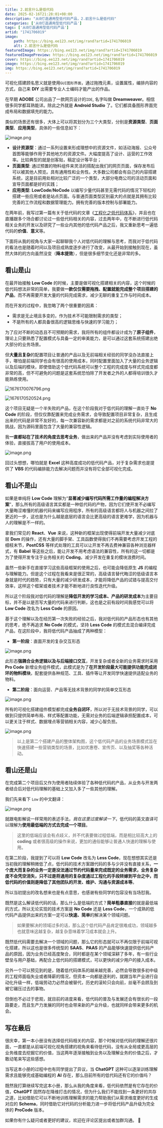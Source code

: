 ```yaml
---
title: 2.前言什么是低代码
date: 2025-02-16T21:28:01+08:00
description: "从0打造通用型低代码产品，2.前言什么是低代码"
categories: ['从0打造通用型低代码产品']
tags: ['从0打造通用型低代码产品']
artid: "1741706019"
image:
    path: https://bing.ee123.net/img/rand?artid=1741706019
    alt: 2.前言什么是低代码
featuredImage: https://bing.ee123.net/img/rand?artid=1741706019
featuredImagePreview: https://bing.ee123.net/img/rand?artid=1741706019
cover: https://bing.ee123.net/img/rand?artid=1741706019
image: https://bing.ee123.net/img/rand?artid=1741706019
img: https://bing.ee123.net/img/rand?artid=1741706019
---
```


可视化搭建顾名思义就是使用`GUI图形界面`，通过拖拽元素，设置属性，编排内容的方式，自己来 **DIY** 出需要专业人士编码才能产出的作品。

在早期 **ADOBE** 公司出品了一款网页设计的`IDE`, 名字叫做 **Dreamweaver**。相信很多同学都耳熟能详。除此之外就是 **Android Studio** 了。它们都具备图形界面完成布局和数据填充的能力。

类似的场景还有很多，大体上可以将其划分为三个大类型，分别是**资源类型**、**页面类型**、**应用类型**，具体的一些信息如下：

![image.png](https://p9-juejin.byteimg.com/tos-cn-i-k3u1fbpfcp/28ef980facdc437cba9140ce8e0a1c4a~tplv-k3u1fbpfcp-watermark.image?)

- **设计资源型**：通过一系列设置来形成理想中的资源文件，如活动海报、公众号首图等能够作用于其他地方的资源文件。大幅度提高了设计、运营的工作效率。比较典型的就是创客贴，稿定设计等平台；
- **页面类型**: 通过预置的物料组件来灵活的搭配出我们的网页页面，保存发布后可以被其他人预览。具有通用性和业务性。大多数公司都会有自己的内容搭建系统，这是目前用处相对比较广泛的一个类型，大部分电商公司的活动页面和宣导页面都是好的实践；
- **应用类型**: **LowCode**/**NoCode** 以编写少量代码甚至无需代码的情况下轻松的搭建一些应用或者是站点页面。与普通页面类型区别最大的点就是其拥有比较完善的工作流程和数据管理能力。拥有完善的版本控制与部署能力。

在两年前，我写过第一篇有关于低代码的文章《[工程化之低代码体系](https://juejin.cn/post/6913698066935578631)》，并且也在直播跟多个场合都讨论过一些低代码相关的内容，过去两年中，在不断进行低代码相关业务的开发以及研究了一些业内其他的低代码产品之后，我又重新思考一遍低代码的**价值**、**意义**等。

下面将从我的视角与大家一起聊聊我个人对低代码的理解与思考，而我对于低代码的看法也是随着时间以及项目成熟度逐步进行了改变，从最开始到接触到现在，虽然大体的的方向虽然没变（**降本提效**），但是很多细节变化还是非常的多。

## 看山是山

在最开始接触 **Low Code** 的时候，主要是做可视化搭建相关的内容，这个时候的低代码想法非常的简单，我要做**一款仅仅需要拖拽、配置就能完成整个项目搭建的产品**，而不再需要开发大量的代码完成需求，减少无聊的重复工作与时间成本。

而在开发的过程中，我忽略了两个很重要的因素：
- 需求是无止境且多变的，作为技术不可能限制需求的类型；
- 不是所有的人都具备很高的逻辑思维与快速的学习能力；

为了应对不断的动态且不可预期的需求，我将所有的组件都设计成为了**原子组件**，理论上只要熟悉了配置模式与具备一定的审美能力，是可以通过这套系统搭建出绝大部分的业务场景。

但**大量且复杂**的配置项目让普通的产品以及无前端相关经验的同学没办法直接上手，哪怕是前端同学也会有很高的使用成本，同时配置里面加入了大量的业务逻辑以及后端的模块，即使借助这个低代码系统可以整个工程的完成度与样式完成度都非常的高，但不可避免的问题是这套系统恐怕除了开发者之外的人都得培训很久才能熟练使用。

![1676170076796.png](https://p1-juejin.byteimg.com/tos-cn-i-k3u1fbpfcp/0d51efea0b3b45928cfeebae661ef7cc~tplv-k3u1fbpfcp-watermark.image?)

![1676170520524.png](https://p1-juejin.byteimg.com/tos-cn-i-k3u1fbpfcp/dccad9b4ada14734abe916a9b32fd736~tplv-k3u1fbpfcp-watermark.image?)

这个项目无疑是一个半失败的产品，在这个阶段我对于低代码的理解一直处于 **No Code** 的阶段，但仅仅靠配置来完成业务需求，会导致配置项目非常复杂，且生成出来的代码是非常不友好的，每一次兼容新的需求都是对之前的系统代码非常大的挑战，因为源码里面包含了大量的兼容性逻辑。

我**一直都站在了技术的角度去思考业务**，做出来的产品并没有考虑到实际使用者的体验，直接拔高了用户的使用成本。


![image.png](https://p9-juejin.byteimg.com/tos-cn-i-k3u1fbpfcp/1b5c5fd2560945d0897c8c32232a4ecd~tplv-k3u1fbpfcp-watermark.image?)

回过头想想，哪怕就是 **Excel** 这种高度成功的低代码产品，对于复杂需求也是提供了 **VBS** 的代码编排能力去解决问题而并没有将它全部可视化完成。

## 看山不是山

如果是单纯将 **Low Code** 理解为“**显著减少编写代码所需工作量的编程解决方案**”，那么所有的高级语言其实都是一种低代码的产物，因为它们使开发不必编写大量晦涩难懂的机器代码来编写应用程序，所有的高级语言都将人与机器之间拉了更近的一步，这也是为什么越是底层的语言会比更高级的语言更难学，因为机器与人的理解是不一样的。

拿我们常见的 **React**、**Vue** 来说，这种新的框架出现使得前端开发大量减少对底层 **Dom** 的操作，还有大量的脚手架、工具函数使得我们不再需要考虑开发工程的细枝末节，**PostCSS** 等样式处理的工具可以让开发不再去费神兼容各种浏览器样式，有 **Babel** 等这些之后，能让开发不用考虑语法的兼容性，所有的这一切都是为了使得开发专注于业务相关的 **Coding**，减少开发在重复的模块浪费时间。

虽然一些新手在直接学习这些高级框架的使用之后，也可能会降低原生 **JS** 的编程与理解能力。但是这个过程在我看来是很正常的，高级语言替代晦涩的低级语言本身就是时代的趋势，只有大量的减少研发成本，才能将降低产品的试错与提高交付效率，这样这个框架或者技术才能不断地进行良性迭代升级。

所以这个阶段我对低代码的理解是**降低开发的学习成本、产品的研发成本**为主要目标，并不是以是否写大量的代码来进行判断，这也是之前有段时间我感觉可以将 **Low Code** 改名为 **Less Code** 的原因。

基于这个理解以及在经历第一次失败的经验之后，我对低代码的产品形态也有其他的思考，绝不再追求 **No Code** 的模式，坚持 **Less Code** 的模式去混合编译完成产品，在这阶段中，我将低代码产品抽成了两种模型：

- **第一阶段**：直面开发的复杂交互形态

![image.png](https://p6-juejin.byteimg.com/tos-cn-i-k3u1fbpfcp/3b75d28713964c5ea0da597348d83935~tplv-k3u1fbpfcp-watermark.image?)

此形态**强耦合业务逻辑以及与后端接口交互**，开发复杂或者全新的业务需求时采用 **Pro Code** 新增业务组件模式，此模式是为了**在开发阶段最大可能提供功能完成闭环的物料模块**，配套提供各种规范、工具、插件等让开发同学快速提供适配业务的物料。

- **第二阶段**：面向运营、产品等无技术背景的同学的简单交互形态

![image.png](https://p9-juejin.byteimg.com/tos-cn-i-k3u1fbpfcp/99c9f40a5e6645bfb3606559d0ec9a94~tplv-k3u1fbpfcp-watermark.image?)

所有的可视化搭建组件模型都完成**业务自闭环**，所以对于无技术背景的同学，可以做到只提供简单布局、样式等配置功能，无需对业务的后端逻辑承担配置成本，可以更关注于样式、数据埋点等营销相关内容，减少心智负担。

![image.png](https://p1-juejin.byteimg.com/tos-cn-i-k3u1fbpfcp/1dc42e8717e842a99681708b3e3288b7~tplv-k3u1fbpfcp-watermark.image?)

> 以上是第二个搭建产品的整体架构图，这个低代码产品的业务场景模式旨在快速搭建一些营销类型的场景，比如优惠卷、宣传页、以及抽奖等各种活动。

## 看山还是山

在完成第二个项目后又作为使用者陆续体验了各种低代码的产品，从业务与开发两者结合后对低代码理解的基础上又加入多了一些其他的理解。

我们先来看下 `Low` 的中文翻译：

![image.png](https://p3-juejin.byteimg.com/tos-cn-i-k3u1fbpfcp/d5bbfcae676544c6ac6e7143eb0971e7~tplv-k3u1fbpfcp-watermark.image?)

就跟电影解说一样常用的表述手法，*我在这里过度解读一下*，低代码的英文直译可以理解为**使用最低端的方式去完成一个项目**。

> 这里的低端应该会有点歧义，并不代表要做过程低端，而是相比较高大上的 **coding** 或者很高级的操作来说，更加的通俗能够让普通人快速的理解与使用。

在第二阶段，我提到了可以将 **Low Code** 改名为 **Less Code**，现在想想其实还是当初我的理解稍微低了点，低代码的技术方案跟代码的多与少并没有直接关系，**一个庞大而复杂的业务一定是没法通过节约代码量来完成既定的业务需求，业务复杂度不会凭空消失，只不过是将通用的复杂度通过工程化的手段转嫁到平台之中，而低代码的价值则是降低了其他团队的开发、维护、沟通与资源成本等**。

所以当初提出的改名想来也是有点意思，也感谢有些同学的包容没有当场怼我。

既然是这么解读低代码的话，那么什么是低端的方式？**简单粗暴直接**的就是最低端的方式，所以无论实现的技术方案是 **No Code** 还是 **Less Code**，一个成熟的低代码产品提供出来的方案一定可以**快速、简单**的解决某个领域问题。

> 如果要解决的领域过多的话，那么这个低代码产品肯定很难成功，领域越多也就意味这越复杂，越复杂意味着学习成本就会上升。

既然低代码需要去解决一个领域的问题，那么它的形态就可以不再仅限于前端可视化搭建，所以这也是很多传统型的 **SAAS**、**PAAS** 的产品能够快速提供低代码产品的原因，因为业务已经高度聚合，同时都是在某个领域深耕了多年，有一些行业壁垒与用户基础，再配合上低代码的搭建模式，可以更快的减少用户的接入成本。 

另外一个可以预见到的是，随着低代码体系的越来越完善，必然会导致很多初中级的工程师面临失业或者降薪的情况，但资本一向都是逐利的，就跟当年产业进行自动化升级一样，低端劳动力必然会被替代，历史的滚轮只会向前，丝毫不会顾及到被它碾压过去的事物。

但倒也不必过于悲观，就目前的进度来看，低代码的普及与发展还会有很长的一段路要走，而且生产力发展的同时也会带来新的产业升级，也就同样会带来更多的机会。

## 写在最后

很庆幸，第一本小册没有选择低代码相关的内容，那个时候对低代码的理解还很片面，一直都是从前端可视化视角搭建的视角来看待低代码，没有从全局或更高层的业务维度去挖掘它的价值，当这两年逐渐接触到业务以及理解业务的价值之后，才敢动笔来写这些感想。

当写这本小册的过程中也有同学提出了异议，当 **ChatGPT** 这种可以逐渐训练理解需求且能够完成基础编程的 **AI** 存在，那么目前所有的低代码还有它的价值吗？

既然我打算继续写完这本小册，那么从我的角度来看，低代码依然是有它存在的价值，**ChatGPT** 固然存在降维打击的情况，但为什么我们不能找到一条更好的共存之道，比如借助它可以不断地训练理解需求的能力帮助我们从需求维度更好的生成对应的 **Schema**，同时借助它对代码的分析能力进一步将低代码产品升级为完全体的 **ProCode** 版本。

如果你有什么疑问或者更好的建议，欢迎在评论区提出或者加群沟通。 👏
